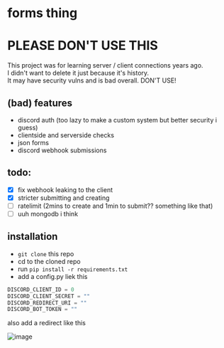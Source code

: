 # forms thing

# PLEASE DON'T USE THIS
This project was for learning server / client connections years ago.<br>
I didn't want to delete it just because it's history.<br>
It may have security vulns and is bad overall. DON'T USE!

## (bad) features
* discord auth (too lazy to make a custom system but better security i guess)
* clientside and serverside checks
* json forms
* discord webhook submissions

## todo:
- [x] fix webhook leaking to the client
- [x] stricter submitting and creating
- [ ] ratelimit (2mins to create and 1min to submit?? something like that)
- [ ] uuh mongodb i think

## installation
* `git clone` this repo
* cd to the cloned repo
* run `pip install -r requirements.txt`
* add a config.py liek this
```py
DISCORD_CLIENT_ID = 0
DISCORD_CLIENT_SECRET = ""
DISCORD_REDIRECT_URI = ""
DISCORD_BOT_TOKEN = ""
```
also add a redirect like this

![image](https://github.com/letruxux/forms-webserver/assets/102257756/b7760cf1-50ff-4b8f-8708-19a02e190a12)
